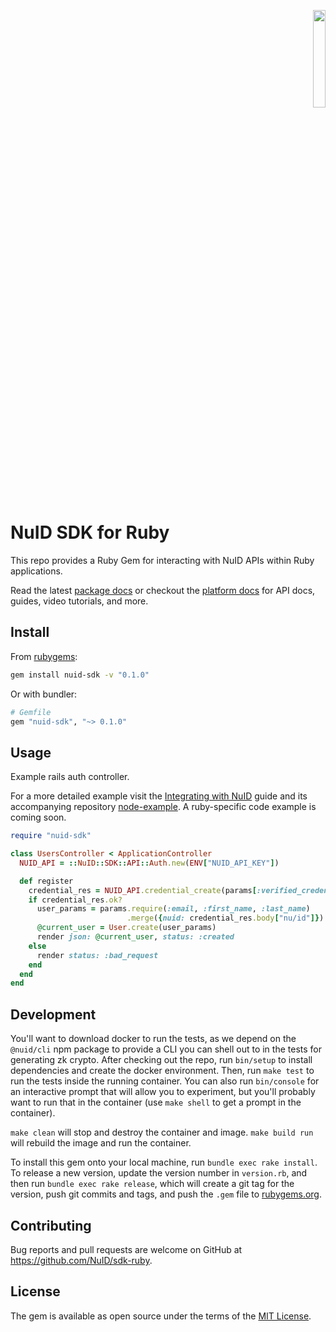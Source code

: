 <p align="right"><a href="https://nuid.io"><img src="https://nuid.io/svg/logo.svg" width="20%"></a></p>

# NuID SDK for Ruby

This repo provides a Ruby Gem for interacting with NuID APIs within Ruby
applications.

Read the latest [package
docs](http://libdocs.s3-website-us-east-1.amazonaws.com/sdk-ruby/v0.1.0/) or
checkout the [platform docs](https://portal.nuid.io/docs) for API docs, guides,
video tutorials, and more.

## Install

From [rubygems](https://rubygems.org/gems/nuid-sdk):

```sh
gem install nuid-sdk -v "0.1.0"
```

Or with bundler:

```ruby
# Gemfile
gem "nuid-sdk", "~> 0.1.0"
```

## Usage

Example rails auth controller.

For a more detailed example visit the [Integrating with
NuID](https://portal.nuid.io/docs/guides/integrating-with-nuid) guide and its
accompanying repository
[node-example](https://github.com/NuID/node-example/tree/bj/client-server-apps).
A ruby-specific code example is coming soon.

```ruby
require "nuid-sdk"

class UsersController < ApplicationController
  NUID_API = ::NuID::SDK::API::Auth.new(ENV["NUID_API_KEY"])

  def register
    credential_res = NUID_API.credential_create(params[:verified_credential])
    if credential_res.ok?
      user_params = params.require(:email, :first_name, :last_name)
                          .merge({nuid: credential_res.body["nu/id"]})
      @current_user = User.create(user_params)
      render json: @current_user, status: :created
    else
      render status: :bad_request
    end
  end
end
```

## Development

You'll want to download docker to run the tests, as we depend on the
`@nuid/cli` npm package to provide a CLI you can shell out to
in the tests for generating zk crypto. After checking out the repo, run
`bin/setup` to install dependencies and create the docker environment. Then, run
`make test` to run the tests inside the running container. You can also run
`bin/console` for an interactive prompt that will allow you to experiment, but
you'll probably want to run that in the container (use `make shell` to get a
prompt in the container).

`make clean` will stop and destroy the container and image. `make build run`
will rebuild the image and run the container.

To install this gem onto your local machine, run `bundle exec rake install`. To
release a new version, update the version number in `version.rb`, and then run
`bundle exec rake release`, which will create a git tag for the version, push
git commits and tags, and push the `.gem` file to
[rubygems.org](https://rubygems.org).

## Contributing

Bug reports and pull requests are welcome on GitHub at https://github.com/NuID/sdk-ruby.

## License

The gem is available as open source under the terms of the [MIT License](https://opensource.org/licenses/MIT).
